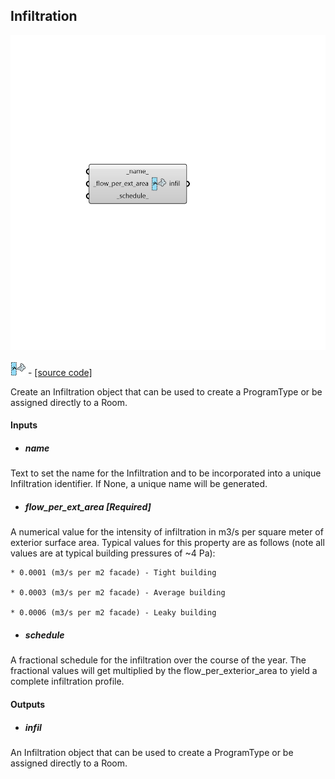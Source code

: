 ## Infiltration

![](../../images/components/Infiltration.png)

![](../../images/icons/Infiltration.png) - [[source code]](https://github.com/ladybug-tools/honeybee-grasshopper-energy/blob/master/honeybee_grasshopper_energy/src//HB%20Infiltration.py)


Create an Infiltration object that can be used to create a ProgramType or be assigned directly to a Room. 



#### Inputs
* ##### name 
Text to set the name for the Infiltration and to be incorporated into a unique Infiltration identifier. If None, a unique name will be generated. 
* ##### flow_per_ext_area [Required]
A numerical value for the intensity of infiltration in m3/s per square meter of exterior surface area. Typical values for this property are as follows (note all values are at typical building pressures of ~4 Pa): 

    * 0.0001 (m3/s per m2 facade) - Tight building

    * 0.0003 (m3/s per m2 facade) - Average building

    * 0.0006 (m3/s per m2 facade) - Leaky building
* ##### schedule 
A fractional schedule for the infiltration over the course of the year. The fractional values will get multiplied by the flow_per_exterior_area to yield a complete infiltration profile. 

#### Outputs
* ##### infil
An Infiltration object that can be used to create a ProgramType or be assigned directly to a Room. 